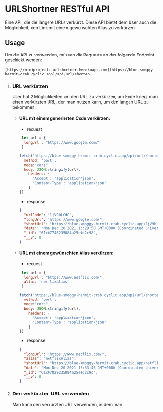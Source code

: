 # URLShortner RESTful API
Eine API, die die längere URLs verkürzt. Diese API bietet dem User auch die Möglichkeit, den Link mit einem gewünschten Alias zu verkürzen

## Usage
Um die API zu verwenden, müssen die Requests an das folgende Endpoint geschickt werden: <br><br>
`[https://miniprojects-urlshortner.herokuapp.com](https://blue-smoggy-hermit-crab.cyclic.app)/api/url/shorten`
1) ### URL verkürzen
    User hat 2 Möglichkeiten um den URL zu verkürzen, am Ende kriegt man einen verkürzten URL, den man nutzen kann, um den langen URL zu bekommen.
      - #### URL mit einem generierten Code verkürzen:
        * request
        ```javascript
         let url = {
          longUrl : "https://www.google.com/"
         }

        fetch('https://blue-smoggy-hermit-crab.cyclic.app/api/url/shorten', {
          method: 'post',
          mode:"cors",
          body: JSON.stringify(url),
            headers: {
              'Accept': 'application/json',
              'Content-Type': 'application/json'
            }
        })
        ```
        *  response
        ```json
        {
          "urlCode": "1jV9bLCdC",
          "longUrl": "https://www.google.com/",
          "shortUrl": "https://blue-smoggy-hermit-crab.cyclic.app/1jV9bLCdC",
          "date": "Mon Dec 20 2021 12:29:58 GMT+0000 (Coordinated Universal Time)",
          "_id": "61c07746235084a25e9d2c98",
          "__v": 0
        }
        ```
      - #### URL mit einem gewünschten Alias verkürzen:
        * request
        ```javascript
         let url = {
          longUrl : "https://www.netflix.com/",
          alias: "netflixAlias"
         }

        fetch('https://blue-smoggy-hermit-crab.cyclic.app/api/url/shorten', {
          method: 'post',
          mode:"cors",
          body: JSON.stringify(url),
            headers: {
              'Accept': 'application/json',
              'Content-Type': 'application/json'
            }
        })
        ```
        * response
        ```json
        {
          "longUrl": "https://www.netflix.com/",
          "alias": "netflixAlias",
          "shortUrl": "https://blue-smoggy-hermit-crab.cyclic.app/netflixAlias",
          "date": "Mon Dec 20 2021 12:33:45 GMT+0000 (Coordinated Universal Time)",
          "_id": "61c07829235084a25e9d2c9c",
          "__v": 0
        }
        ```
2) ### Den verkürzten URL verwenden
    Man kann den verkürzten URL verwenden, in dem man 
